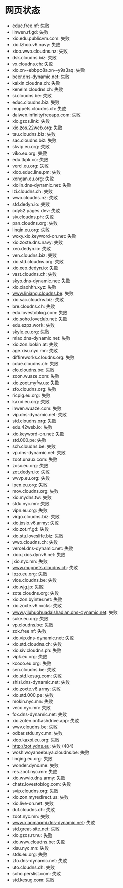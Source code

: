 # 网页状态
- educ.free.nf: 失败
- linwen.rf.gd: 失败
- xio.edu.publicvm.com: 失败
- xio.lzhoo.v6.navy: 失败
- xioo.wwo.cloudns.nz: 失败
- dsk.cloudns.biz: 失败
- vx.cloudns.ch: 失败
- xio.xn--ebbpo8a.xn--y9a3aq: 失败
- beer.dns-dynamic.net: 失败
- kaixin.cloudns.ch: 失败
- kenelm.cloudns.ch: 失败
- si.cloudns.be: 失败
- educ.cloudns.biz: 失败
- muppets.cloudns.ch: 失败
- daiwen.infinityfreeapp.com: 失败
- xio.gzos.link: 失败
- xio.zos.22web.org: 失败
- tau.cloudns.biz: 失败
- sac.cloudns.biz: 失败
- skvip.eu.org: 失败
- viko.eu.org: 失败
- edu.tkpk.cc: 失败
- vercl.eu.org: 失败
- xioo.educ.line.pm: 失败
- xongan.eu.org: 失败
- xiolin.dns-dynamic.net: 失败
- lzi.cloudns.ch: 失败
- wwo.cloudns.nz: 失败
- std.dedyn.io: 失败
- cdy52.pages.dev: 失败
- siv.cloudns.ph: 失败
- pan.cloudns.org: 失败
- linqin.eu.org: 失败
- woxy.xio.keyword-on.net: 失败
- xio.zoxte.dns.navy: 失败
- xeo.dedyn.io: 失败
- ven.cloudns.biz: 失败
- xio.std.cloudns.org: 失败
- xio.xeo.dedyn.io: 失败
- vast.cloudns.ch: 失败
- skyo.dns-dynamic.net: 失败
- xio.xiaohhh.xyz: 失败
- www.liniang.cloudns.be: 失败
- xio.sac.cloudns.biz: 失败
- bre.cloudns.ch: 失败
- edu.lovestoblog.com: 失败
- xio.soho.lovedub.net: 失败
- edu.ezpz.work: 失败
- skyle.eu.org: 失败
- miao.dns-dynamic.net: 失败
- xio.zon.lookin.at: 失败
- age.xisu.nyc.mn: 失败
- diffireworks.cloudns.org: 失败
- cdue.cloudns.ch: 失败
- clo.cloudns.be: 失败
- zoon.wuaze.com: 失败
- xio.zoot.myfw.us: 失败
- zfo.cloudns.org: 失败
- ricpig.eu.org: 失败
- kaxoi.eu.org: 失败
- inwen.wuaze.com: 失败
- vip.dns-dynamic.net: 失败
- std.cloudns.org: 失败
- edu.42web.io: 失败
- xio.keyword-on.net: 失败
- std.000.pe: 失败
- sch.cloudns.be: 失败
- vp.dns-dynamic.net: 失败
- zoot.unaux.com: 失败
- zosx.eu.org: 失败
- zot.dedyn.io: 失败
- wvvp.eu.org: 失败
- ipen.eu.org: 失败
- mov.cloudns.org: 失败
- xio.mydns.tw: 失败
- stdu.nyc.mn: 失败
- vipn.eu.org: 失败
- virgo.cloudns.biz: 失败
- xio.jxsio.v6.army: 失败
- xio.zot.rf.gd: 失败
- xio.stu.loveslife.biz: 失败
- wwo.cloudns.ch: 失败
- vercel.dns-dynamic.net: 失败
- xioo.jxios.dynv6.net: 失败
- jxio.nyc.mn: 失败
- www.muppets.cloudns.ch: 失败
- ipzo.eu.org: 失败
- vice.cloudns.be: 失败
- xio.wjg.jp: 失败
- zote.cloudns.org: 失败
- xio.zon.byinter.net: 失败
- xio.zoxte.v6.rocks: 失败
- www.yiluhuohuadaishadian.dns-dynamic.net: 失败
- suke.eu.org: 失败
- vp.cloudns.be: 失败
- zok.free.nf: 失败
- xio.vip.dns-dynamic.net: 失败
- xio.std.cloudns.ch: 失败
- xio.siv.cloudns.ph: 失败
- vipk.eu.org: 失败
- kcoco.eu.org: 失败
- sen.cloudns.be: 失败
- xio.std.kesug.com: 失败
- shisi.dns-dynamic.net: 失败
- xio.zoxte.v6.army: 失败
- xio.std.000.pe: 失败
- mokin.nyc.mn: 失败
- veco.nyc.mn: 失败
- fox.dns-dynamic.net: 失败
- xio.zoten.onflashdrive.app: 失败
- wwv.cloudns.be: 失败
- odbar.stdu.nyc.mn: 失败
- xioo.kaxoi.eu.org: 失败
- http://zot.ydns.eu: 失败 (404)
- woshiwoyansebuya.cloudns.be: 失败
- linqing.eu.org: 失败
- wonder.dynx.me: 失败
- res.zoot.nyc.mn: 失败
- xio.wwvio.dns.army: 失败
- chatz.lovestoblog.com: 失败
- svip.cloudns.org: 失败
- xio.zon.myredirect.us: 失败
- xio.live-on.net: 失败
- duf.cloudns.ch: 失败
- zoot.nyc.mn: 失败
- www.xiaomaomi.dns-dynamic.net: 失败
- std.great-site.net: 失败
- xio.gzos.rr.nu: 失败
- xio.wwv.cloudns.be: 失败
- xisu.nyc.mn: 失败
- stds.eu.org: 失败
- zfo.dns-dynamic.net: 失败
- uto.cloudns.ch: 失败
- soho.perslist.com: 失败
- std.kesug.com: 失败
